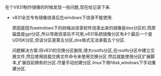  在个V831制作镜像的时候发现一些问题,现在给记录下来.

- v831全志专有镜像烧录后在windows下烧录不能使用.

  原因是因为weindows下的树梅派烧录软件烧录出来的镜像是dos分区的.而原磁盘是gpt分区,所以导致烧录后不可用,v831系统镜像分区有4个最后一个是UDISK分区,但该分区是第五分区,dos格式无法承载五个分区.

  问题解决方案:将v831的交换分区删除,增大rootfs分区,在rootfs分区中建立交换文件,然后使用挂载交换文件命令来使用交换分区.然后就能使用分区扩展脚本,扩展目前拥有的分区.尽量手动创建分区.linux下用fdisk,windows下手动重建分区.
